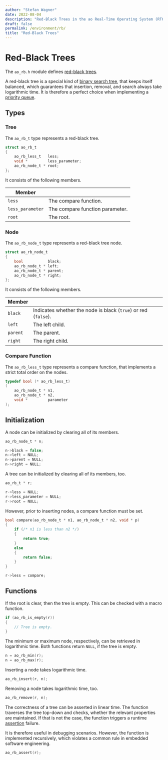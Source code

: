 ```yaml
---
author: "Stefan Wagner"
date: 2022-08-04
description: "Red-Black Trees in the ao Real-Time Operating System (RTOS)."
draft: false
permalink: /environment/rb/
title: "Red-Black Trees"
---
```


# Red-Black Trees

The `ao_rb.h` module defines [red-black trees](https://en.wikipedia.org/wiki/Red%E2%80%93black_tree).

A red-black tree is a special kind of [binary search tree](https://en.wikipedia.org/wiki/Self-balancing_binary_search_tree), that keeps itself balanced, which guarantees that insertion, removal, and search always take logarithmic time. It is therefore a perfect choice when implementing a [priority queue](https://en.wikipedia.org/wiki/Priority_queue).

## Types

### Tree

The `ao_rb_t` type represents a red-black tree.

```c
struct ao_rb_t
{
    ao_rb_less_t   less;
    void *         less_parameter;
    ao_rb_node_t * root;
};
```

It consists of the following members.

| Member | |
|--------|-|
| `less` | The compare function. |
| `less_parameter` | The compare function parameter. |
| `root` | The root. |

### Node

The `ao_rb_node_t` type represents a red-black tree node.

```c
struct ao_rb_node_t
{
    bool           black;
    ao_rb_node_t * left;
    ao_rb_node_t * parent;
    ao_rb_node_t * right;
};
```

It consists of the following members.

| Member | |
|--------|-|
| `black` | Indicates whether the node is black (`true`) or red (`false`). |
| `left` | The left child. |
| `parent` | The parent. |
| `right` | The right child. |

### Compare Function

The `ao_rb_less_t` type represents a compare function, that implements a strict total order on the nodes.

```c
typedef bool (* ao_rb_less_t)
(
    ao_rb_node_t * n1,
    ao_rb_node_t * n2,
    void *         parameter
);
```

## Initialization

A node can be initialized by clearing all of its members.

```c
ao_rb_node_t * n;
```

```c
n->black = false;
n->left = NULL;
n->parent = NULL;
n->right = NULL;
```

A tree can be initialized by clearing all of its members, too.

```c
ao_rb_t * r;
```

```c
r->less = NULL;
r->less_parameter = NULL;
r->root = NULL;
```

However, prior to inserting nodes, a compare function must be set.

```c
bool compare(ao_rb_node_t * n1, ao_rb_node_t * n2, void * p)
{
    if (/* n1 is less than n2 */)
    {
        return true;
    }
    else
    {
        return false;
    }
}
```

```c
r->less = compare;
```

## Functions

If the root is clear, then the tree is empty. This can be checked with a macro function.

```c
if (ao_rb_is_empty(r))
{
    // Tree is empty.
}
```

The minimum or maximum node, respectively, can be retrieved in logarithmic time. Both functions return `NULL`, if the tree is empty.

```c
n = ao_rb_min(r);
n = ao_rb_max(r);
```

Inserting a node takes logarithmic time.

```c
ao_rb_insert(r, n);
```

Removing a node takes logarithmic time, too.

```c
ao_rb_remove(r, n);
```

The correctness of a tree can be asserted in linear time. The function traverses the tree top-down and checks, whether the relevant properties are maintained. If that is not the case, the function triggers a runtime [assertion](assert.md) failure.

It is therefore useful in debugging scenarios. However, the function is implemented recursively, which violates a common rule in embedded software engineering.

```c
ao_rb_assert(r);
```
